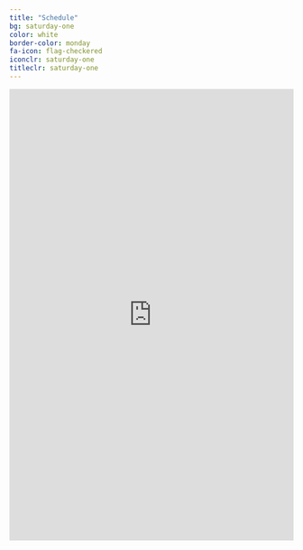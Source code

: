 ```yaml
---
title: "Schedule"
bg: saturday-one
color: white
border-color: monday
fa-icon: flag-checkered
iconclr: saturday-one
titleclr: saturday-one
---
```


<iframe src="https://sites.google.com/view/mrsxmrathon2025/schedule?authuser=0" width="100%" height="800px" frameborder="0"></iframe>
